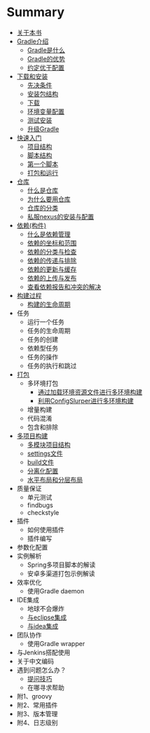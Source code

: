 # Summary

* [关于本书](README.md)
* [Gradle介绍](book/ch1/index.md)
   * [Gradle是什么](book/ch1/1.1.Gradle是什么.md)
   * [Gradle的优势](book/ch1/1.2.Gradle的优势.md)
   * [约定优于配置](book/ch1/1.3.约定优于配置.md)
* [下载和安装](book/ch2/index.md)
   * [先决条件](book/ch2/先决条件.md)
   * [安装包结构](book/ch2/安装包结构.md)
   * [下载](book/ch2/下载.md)
   * [环境变量配置](book/ch2/环境变量配置.md)
   * [测试安装](book/ch2/测试安装.md)
   * [升级Gradle](book/ch2/Gradle升级.md)
* [快速入门](book/ch3/index.md)
   * [项目结构](book/ch3/1.项目结构.md)
   * [脚本结构](book/ch3/2.脚本结构.md)
   * [第一个脚本](book/ch3/3.第一个脚本.md)
   * [打包和运行](book/ch3/4.打包和运行.md)
* [仓库](book/ch4/index.md)
   * [什么是仓库](book/ch4/0.仓库的概念.md)
   * [为什么要用仓库](book/ch4/1.为什么要用仓库.md)
   * [仓库的分类](book/ch4/2.仓库的分类.md)   
   * [私服nexus的安装与配置](book/ch4/3.nexus的安装与配置.md)  
* [依赖(构件)](book/ch5/index.md)
   * [什么是依赖管理](book/ch5/0.什么是依赖管理.md)
   * [依赖的坐标和范围](book/ch5/1.依赖的坐标和范围.md)
   * [依赖的分类与检查](book/ch5/2.依赖的分类.md)
   * [依赖的传递与排除](book/ch5/3.依赖版本管理(传递.排除.强制版本.动态版本.).md)
   * [依赖的更新与缓存](book/ch5/4.依赖的更新与缓存.md)
   * [依赖的上传与发布](book/ch5/5.构件的上传与发布.md)
   * [查看依赖报告和冲突的解决](book/ch5/6.依赖冲突的解决.md)   
* [构建过程](book/ch5/index.md)
   * [构建的生命周期](book/ch6/构建的生命周期.md)   
* 任务
   * 运行一个任务
   * 任务的生命周期
   * 任务的创建
   * 依赖型任务
   * 任务的操作
   * 任务的执行和跳过
* [打包](book/ch7/index.md)
   * 多环境打包
   		* [通过加载环境资源文件进行多环境构建](book/ch7/envpackage.md)
   		* [利用ConfigSlurper进行多环境构建](book/ch7/envconfig.md)
   * 增量构建
   * 代码混淆
   * 包含和排除
* [多项目构建](book/ch8/multiproject.md)
   * [多模块项目结构](book/ch8/structure.md)
   * [settings文件](book/ch8/settingsscript.md)
   * [build文件](book/ch8/buildscript.md)
   * [分离化配置](book/ch8/separate.md)
   * [水平布局和分层布局](book/ch8/flatandhierarchical.md)
* 质量保证
   * 单元测试
   * findbugs
   * checkstyle
* 插件
   * 如何使用插件
   * 插件编写
* 参数化配置
* 实例解析
   * Spring多项目脚本的解读
   * 安卓多渠道打包示例解读
* 效率优化
   * 使用Gradle daemon
* IDE集成
   * 地球不会爆炸
   * [与eclipse集成](book/ch14/eclipse.md)
   * [与idea集成](book/ch14/idea.md)
* 团队协作
	* 使用Gradle wrapper 
* 与Jenkins搭配使用
* 关于中文编码
* 遇到问题怎么办？
   * [提问技巧](book/ch17/0.提问的技巧.md)
   * 在哪寻求帮助
* 附1、groovy
* 附2、常用插件
* 附3、版本管理
* 附4、日志级别

